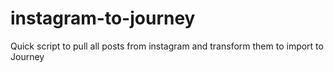 # instagram-to-journey
Quick script to pull all posts from instagram and transform them to import to Journey
